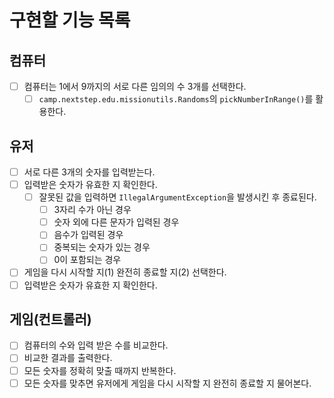 # 구현할 기능 목록

## 컴퓨터
- [ ] 컴퓨터는 1에서 9까지의 서로 다른 임의의 수 3개를 선택한다.
  - [ ] ```camp.nextstep.edu.missionutils.Randoms```의 ```pickNumberInRange()```를 활용한다.

## 유저
- [ ] 서로 다른 3개의 숫자를 입력받는다.
- [ ] 입력받은 숫자가 유효한 지 확인한다.
    - [ ] 잘못된 값을 입력하면 ```IllegalArgumentException```을 발생시킨 후 종료된다.
      - [ ] 3자리 수가 아닌 경우
      - [ ] 숫자 외에 다른 문자가 입력된 경우
      - [ ] 음수가 입력된 경우
      - [ ] 중복되는 숫자가 있는 경우
      - [ ] 0이 포함되는 경우
- [ ] 게임을 다시 시작할 지(1) 완전히 종료할 지(2) 선택한다.
- [ ] 입력받은 숫자가 유효한 지 확인한다.

## 게임(컨트롤러)
- [ ] 컴퓨터의 수와 입력 받은 수를 비교한다.
- [ ] 비교한 결과를 출력한다.
- [ ] 모든 숫자를 정확히 맞출 때까지 반복한다.
- [ ] 모든 숫자를 맞추면 유저에게 게임을 다시 시작할 지 완전히 종료할 지 물어본다.